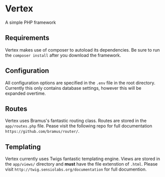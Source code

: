 # Vertex
A simple PHP framework

## Requirements
Vertex makes use of composer to autoload its dependencies. Be sure to run the `composer install` after you download the framework. 

## Configuration
All configuration options are specified in the `.env` file in the root directory. Currently this only contains database settings, however this will be expanded overtime.

## Routes
Vertex uses Bramus's fantastic routing class. Routes are stored in the `app/routes.php` file. Pease visit the following repo for full documentation  `https://github.com/bramus/router/`.

## Templating
Vertex currently uses Twigs fantastic templating engine. Views are stored in the `app/views/` directory and **must** have the file extenstion of `.html`. Please visit `http://twig.sensiolabs.org/documentation` for full documention.
